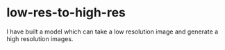 # low-res-to-high-res
I have built a model which can take a low resolution image and generate a high resolution images.
